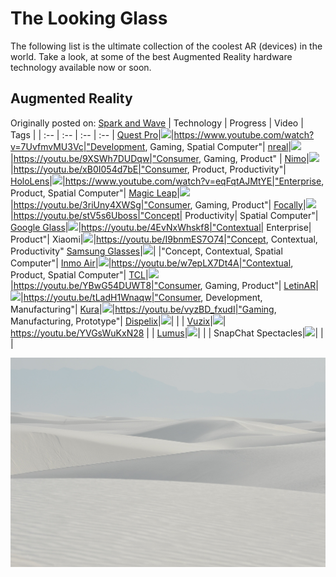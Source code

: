 
# The Looking Glass
The following list is the ultimate collection of the coolest AR (devices) in the world. Take a look, at some of the best Augmented Reality hardware technology available now or soon.  

## Augmented Reality
Originally posted on: [Spark and Wave](https://www.sparkandwave.com/tiny-spark/)
| Technology | Progress | Video | Tags |
| :-- | :-- | :-- | :-- |
[Quest Pro](https://www.meta.com/quest/quest-pro/)|<a href="#"><img src="https://progress-bar.dev/70/" /></a>|https://www.youtube.com/watch?v=7UvfmvMU3Vc|"Development, Gaming, Spatial Computer"|
[nreal](https://www.nreal.ai/air/)|<a href="#"><img src="https://progress-bar.dev/50/" /></a>|https://youtu.be/9XSWh7DUDqw|"Consumer, Gaming, Product" |
[Nimo](http://nimoplanet.com)|<a href="#"><img src="https://progress-bar.dev/60/" /></a>|https://youtu.be/xB0I054d7bE|"Consumer, Product, Productivity"|
[HoloLens](https://www.microsoft.com/en-us/hololens/hardware)|<a href="#"><img src="https://progress-bar.dev/90/" />|https://www.youtube.com/watch?v=eqFqtAJMtYE|"Enterprise, Product, Spatial Computer"|
[Magic Leap](https://www.magicleap.com/magic-leap-2)|<a href="#"><img src="https://progress-bar.dev/80/" /></a>|https://youtu.be/3riUny4XWSg|"Consumer, Gaming, Product"|
[Focally](https://focally.in/)|<a href="#"><img src="https://progress-bar.dev/0/" /></a>|https://youtu.be/stV5s6Uboss|"Concept| Productivity| Spatial Computer"|
[Google Glass](https://www.google.com/glass/start/)|<a href="#"><img src="https://progress-bar.dev/0/" /></a>|https://youtu.be/4EvNxWhskf8|"Contextual| Enterprise| Product"|
Xiaomi|<a href="#"><img src="https://progress-bar.dev/10/" /></a>|https://youtu.be/I9bnmES7O74|"Concept, Contextual, Productivity"
[Samsung Glasses](https://youtu.be/qRKNc-YwpnY)|<a href="#"><img src="https://progress-bar.dev/10/" /></a>| |"Concept, Contextual, Spatial Computer"|
[Inmo Air](https://www.inmoglass.com)|<a href="#"><img src="https://progress-bar.dev/60/" /></a>|https://youtu.be/w7epLX7Dt4A|"Contextual, Product, Spatial Computer"|
[TCL](https://youtu.be/fjecWiCETlM)|<a href="#"><img src="https://progress-bar.dev/50/" /></a>|https://youtu.be/YBwG54DUWT8|"Consumer, Gaming, Product"|
[LetinAR](http://letinar.com/)|<a href="#"><img src="https://progress-bar.dev/20/" /></a>|https://youtu.be/tLadH1Wnaqw|"Consumer, Development, Manufacturing"|
[Kura](https://www.kura.tech/)|<a href="#"><img src="https://progress-bar.dev/20/" /></a>|https://youtu.be/vyzBD_fxudI|"Gaming, Manufacturing, Prototype"|
[Dispelix](https://dispelix.com/)|<a href="#"><img src="https://progress-bar.dev/20/" /></a>| | |
[Vuzix](https://www.vuzix.com/)|<a href="#"><img src="https://progress-bar.dev/80/" /></a>| https://youtu.be/YVGsWuKxN28 | |
[Lumus](https://lumusvision.com/)|<a href="#"><img src="https://progress-bar.dev/20/" /></a>| | |
SnapChat Spectacles|<a href="#"><img src="https://progress-bar.dev/30/" /></a>| | |

![Zia](wave.png "The Zia Hardware")